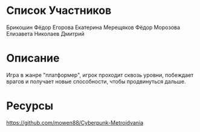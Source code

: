
# Список Участников
Брикошин Фёдор
Егорова Екатерина
Мерещяков Фёдор
Морозова Елизавета
Николаев Дмитрий
# Описание
Игра в жанре "платформер", игрок проходит сквозь уровни, побеждает врагов и получает новые способности, чтобы продвинуться дальше.
# Ресурсы
https://github.com/mowen88/Cyberpunk-Metroidvania

